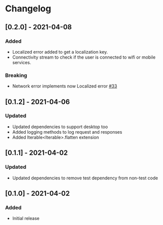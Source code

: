 # Changelog
## [0.2.0] - 2021-04-08
### Added
- Localized error added to get a localization key.
- Connectivity stream to check if the user is connected to wifi or mobile services.
### Breaking
- Network error implements now Localized error [#33](https://github.com/icapps/flutter-icapps-architecture/issues/33)

## [0.1.2] - 2021-04-06
### Updated
- Updated dependencies to support desktop too
- Added logging methods to log request and responses
- Added Iterable<Iterable<T>>.flatten extension

## [0.1.1] - 2021-04-02
### Updated
- Updated dependencies to remove test dependency from non-test code

## [0.1.0] - 2021-04-02
### Added
- Initial release
